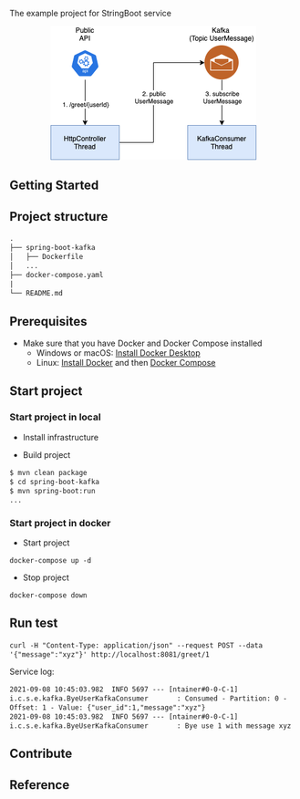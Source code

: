 The example project for StringBoot service

<div align="center">
    <img src="./assets/images/kafka.png"/>
</div>

## Getting Started

## Project structure
```
.
├── spring-boot-kafka
│   ├── Dockerfile
│   ...
├── docker-compose.yaml
|
└── README.md
```

## Prerequisites
- Make sure that you have Docker and Docker Compose installed
  - Windows or macOS:
    [Install Docker Desktop](https://www.docker.com/get-started)
  - Linux: [Install Docker](https://www.docker.com/get-started) and then
    [Docker Compose](https://github.com/docker/compose)

## Start project
### Start project in local

- Install infrastructure

- Build project
```shell script
$ mvn clean package
$ cd spring-boot-kafka
$ mvn spring-boot:run
...
```

### Start project in docker 

- Start project
```shell script
docker-compose up -d
```

- Stop project
```shell script
docker-compose down
```

## Run test

```shell script
curl -H "Content-Type: application/json" --request POST --data '{"message":"xyz"}' http://localhost:8081/greet/1
```

Service log:
```text
2021-09-08 10:45:03.982  INFO 5697 --- [ntainer#0-0-C-1] i.c.s.e.kafka.ByeUserKafkaConsumer       : Consumed - Partition: 0 - Offset: 1 - Value: {"user_id":1,"message":"xyz"}
2021-09-08 10:45:03.982  INFO 5697 --- [ntainer#0-0-C-1] i.c.s.e.kafka.ByeUserKafkaConsumer       : Bye use 1 with message xyz

```

## Contribute

## Reference